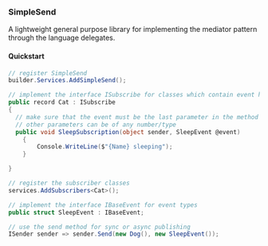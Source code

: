 ### SimpleSend

A lightweight general purpose library for implementing the mediator pattern through the language
delegates. 


#### Quickstart

```csharp
// register SimpleSend
builder.Services.AddSimpleSend();

// implement the interface ISubscribe for classes which contain event handlers
public record Cat : ISubscribe
{
  // make sure that the event must be the last parameter in the method (sync or async), otherwise the method is ignored for the current version 1.0.0.  
  // other parameters can be of any number/type  
  public void SleepSubscription(object sender, SleepEvent @event)
    {
        Console.WriteLine($"{Name} sleeping");
    }

}

// register the subscriber classes
services.AddSubscribers<Cat>();

// implement the interface IBaseEvent for event types
public struct SleepEvent : IBaseEvent;

// use the send method for sync or async publishing
ISender sender => sender.Send(new Dog(), new SleepEvent());   
```

